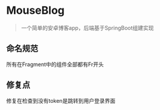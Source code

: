 # MouseBlog
> 一个简单的安卓博客app，后端基于SpringBoot组建实现

## 命名规范

所有在Fragment中的组件全部都有Fr开头

## 修复点
修复在检查到没有token是跳转到用户登录界面